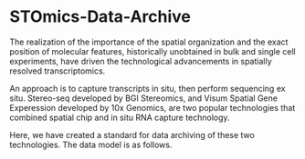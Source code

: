 # STOmics-Data-Archive

The realization of the importance of the spatial organization and the exact position of molecular features, historically unobtained in bulk and single cell experiments, have driven the technological advancements in spatially resolved transcriptomics.

An approach is to capture transcripts in situ, then perform sequencing ex situ. Stereo-seq developed by BGI Stereomics, and Visum Spatial Gene Experession developed by 10x Genomics, are two popular technologies that combined spatial chip and in situ RNA capture technology.

Here, we have created a standard for data archiving of these two technologies. The data model is as follows.

